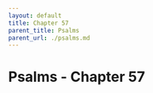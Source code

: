 ```yaml
---
layout: default
title: Chapter 57
parent_title: Psalms
parent_url: ./psalms.md
---
```


# Psalms - Chapter 57
